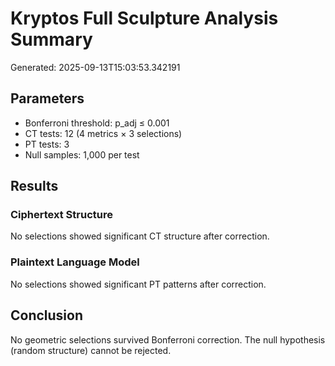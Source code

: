 # Kryptos Full Sculpture Analysis Summary

Generated: 2025-09-13T15:03:53.342191

## Parameters

- Bonferroni threshold: p_adj ≤ 0.001
- CT tests: 12 (4 metrics × 3 selections)
- PT tests: 3
- Null samples: 1,000 per test

## Results

### Ciphertext Structure

No selections showed significant CT structure after correction.

### Plaintext Language Model

No selections showed significant PT patterns after correction.

## Conclusion

No geometric selections survived Bonferroni correction. The null hypothesis (random structure) cannot be rejected.
